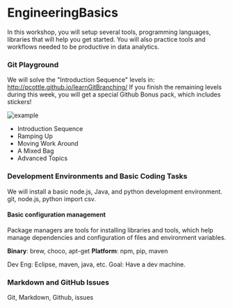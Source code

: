 # EngineeringBasics

In this workshop, you will setup several tools, programming languages, libraries that will help you get started. You will also practice tools and workflows needed to be productive in data analytics.

### Git Playground

We will solve the "Introduction Sequence" levels in: http://pcottle.github.io/learnGitBranching/ 
If you finish the remaining levels during this week, you will get a special Github Bonus pack, which includes stickers!

![example](https://cloud.githubusercontent.com/assets/742934/9494425/c4dd4b66-4bd3-11e5-9aac-04bfc8fed771.png)

* Introduction Sequence
* Ramping Up
* Moving Work Around
* A Mixed Bag
* Advanced Topics

### Development Environments and Basic Coding Tasks

We will install a basic node.js, Java, and python development environment.
git, node.js, python  import csv.

#### Basic configuration management

Package managers are tools for installing libraries and tools, which help manage dependencies and configuration of files and environment variables.

**Binary**: brew, choco, apt-get
**Platform**: npm, pip, maven

Dev Eng: Eclipse, maven, java, etc.
Goal: Have a dev machine.

### Markdown and GitHub Issues

Git, Markdown, Github, issues


